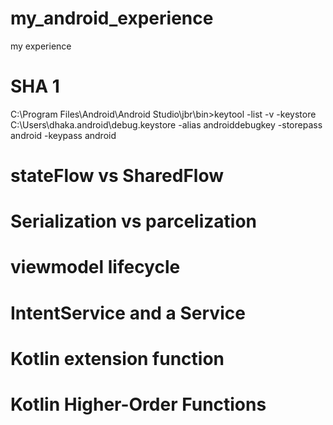 # my_android_experience
my experience

# SHA 1 
C:\Program Files\Android\Android Studio\jbr\bin>keytool -list -v -keystore C:\Users\dhaka\.android\debug.keystore -alias androiddebugkey -storepass android -keypass android

# stateFlow vs SharedFlow

# Serialization vs parcelization

# viewmodel lifecycle

# IntentService and a Service

# Kotlin extension function

# Kotlin Higher-Order Functions
